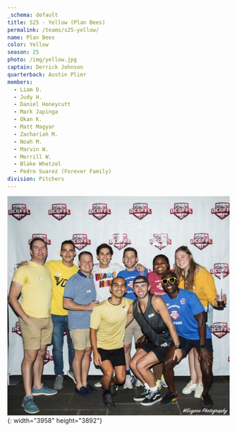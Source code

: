 ```yaml
---
_schema: default
title: S25 - Yellow (Plan Bees)
permalink: /teams/s25-yellow/
name: Plan Bees
color: Yellow
season: 25
photo: /img/yellow.jpg
captain: Derrick Johnson
quarterback: Austin Plier
members:
  - Liam D.
  - Judy H.
  - Daniel Honeycutt
  - Mark Japinga
  - Okan K.
  - Matt Magyar
  - Zachariah M.
  - Noah M.
  - Marvin W.
  - Merrill W.
  - Blake Whetzel
  - Pedro Suarez (Forever Family)
division: Pitchers
---
```

![](/img/yellow.jpg){: width="3958" height="3892"}